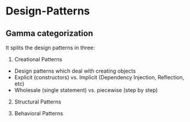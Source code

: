 # Design-Patterns

## Gamma categorization
It splits the design patterns in three:
1. Creational Patterns
  * Design patterns which deal with creating objects
  * Explicit (constructors) vs. Implicit (Dependency Injection, Reflection, etc)
  * Wholesale (single statement) vs. piecewise (step by step)

2. Structural Patterns


3. Behavioral Patterns
